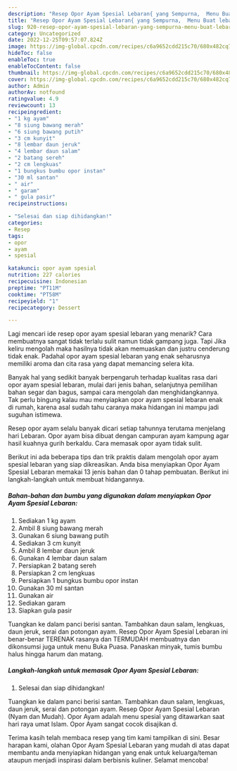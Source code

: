 ```yaml
---
description: "Resep Opor Ayam Spesial Lebaran{ yang Sempurna,  Menu Buat lebaran"
title: "Resep Opor Ayam Spesial Lebaran{ yang Sempurna,  Menu Buat lebaran"
slug: 920-resep-opor-ayam-spesial-lebaran-yang-sempurna-menu-buat-lebaran
category: Uncategorized
date: 2022-12-25T09:57:07.824Z
image: https://img-global.cpcdn.com/recipes/c6a9652cdd215c70/680x482cq70/opor-ayam-spesial-lebaran-foto-resep-utama.jpg
hideToc: false
enableToc: true
enableTocContent: false
thumbnail: https://img-global.cpcdn.com/recipes/c6a9652cdd215c70/680x482cq70/opor-ayam-spesial-lebaran-foto-resep-utama.jpg
cover: https://img-global.cpcdn.com/recipes/c6a9652cdd215c70/680x482cq70/opor-ayam-spesial-lebaran-foto-resep-utama.jpg
author: Admin
authorAv: notfound
ratingvalue: 4.9
reviewcount: 13
recipeingredient:
- "1 kg ayam"
- "8 siung bawang merah"
- "6 siung bawang putih"
- "3 cm kunyit"
- "8 lembar daun jeruk"
- "4 lembar daun salam"
- "2 batang sereh"
- "2 cm lengkuas"
- "1 bungkus bumbu opor instan"
- "30 ml santan"
- " air"
- " garam"
- " gula pasir"
recipeinstructions:

- "Selesai dan siap dihidangkan!"
categories:
- Resep
tags:
- opor
- ayam
- spesial

katakunci: opor ayam spesial 
nutrition: 227 calories
recipecuisine: Indonesian
preptime: "PT11M"
cooktime: "PT58M"
recipeyield: "1"
recipecategory: Dessert

---
```



Lagi mencari ide resep opor ayam spesial lebaran yang menarik? Cara membuatnya sangat tidak terlalu sulit namun tidak gampang juga. Tapi Jika keliru mengolah maka hasilnya tidak akan memuaskan dan justru cenderung tidak enak. Padahal opor ayam spesial lebaran yang enak seharusnya memiliki aroma dan cita rasa yang dapat memancing selera kita.


Banyak hal yang sedikit banyak berpengaruh terhadap kualitas rasa dari opor ayam spesial lebaran, mulai dari jenis bahan, selanjutnya pemilihan bahan segar dan bagus, sampai cara mengolah dan menghidangkannya. Tak perlu bingung kalau mau menyiapkan opor ayam spesial lebaran enak di rumah, karena asal sudah tahu caranya maka hidangan ini mampu jadi suguhan istimewa.

Resep opor ayam selalu banyak dicari setiap tahunnya terutama menjelang hari Lebaran. Opor ayam bisa dibuat dengan campuran ayam kampung agar hasil kuahnya gurih berkaldu. Cara memasak opor ayam tidak sulit.


Berikut ini ada beberapa tips dan trik praktis dalam mengolah opor ayam spesial lebaran yang siap dikreasikan. Anda bisa menyiapkan Opor Ayam Spesial Lebaran memakai 13 jenis bahan dan 0 tahap pembuatan. Berikut ini langkah-langkah untuk membuat hidangannya.

<!--inarticleads1-->

##### Bahan-bahan dan bumbu yang digunakan dalam menyiapkan Opor Ayam Spesial Lebaran:

1. Sediakan 1 kg ayam
1. Ambil 8 siung bawang merah
1. Gunakan 6 siung bawang putih
1. Sediakan 3 cm kunyit
1. Ambil 8 lembar daun jeruk
1. Gunakan 4 lembar daun salam
1. Persiapkan 2 batang sereh
1. Persiapkan 2 cm lengkuas
1. Persiapkan 1 bungkus bumbu opor instan
1. Gunakan 30 ml santan
1. Gunakan  air
1. Sediakan  garam
1. Siapkan  gula pasir


Tuangkan ke dalam panci berisi santan. Tambahkan daun salam, lengkuas, daun jeruk, serai dan potongan ayam. Resep Opor Ayam Spesial Lebaran ini benar-benar TERENAK rasanya dan TERMUDAH membuatnya dan dikonsumsi juga untuk menu Buka Puasa. Panaskan minyak, tumis bumbu halus hingga harum dan matang. 

<!--inarticleads2-->

##### Langkah-langkah untuk memasak Opor Ayam Spesial Lebaran:


1. Selesai dan siap dihidangkan!

Tuangkan ke dalam panci berisi santan. Tambahkan daun salam, lengkuas, daun jeruk, serai dan potongan ayam. Resep Opor Ayam Spesial Lebaran (Nyam dan Mudah). Opor Ayam adalah menu spesial yang ditawarkan saat hari raya umat Islam. Opor Ayam sangat cocok disajikan d. 

Terima kasih telah membaca resep yang tim kami tampilkan di sini. Besar harapan kami, olahan Opor Ayam Spesial Lebaran yang mudah di atas dapat membantu anda menyiapkan hidangan yang enak untuk keluarga/teman ataupun menjadi inspirasi dalam berbisnis kuliner. Selamat mencoba!
